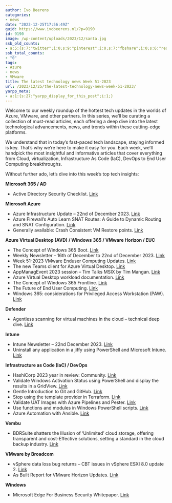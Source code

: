 ```yaml
---
author: Ivo Beerens
categories:
- news
date: "2023-12-25T17:56:49Z"
guid: https://www.ivobeerens.nl/?p=9190
id: 9190
image: /wp-content/uploads/2023/12/santa.jpg
ssb_old_counts:
- a:5:{s:7:"twitter";i:0;s:9:"pinterest";i:0;s:7:"fbshare";i:0;s:6:"reddit";i:0;s:6:"tumblr";N;}
ssb_total_counts:
- "0"
tags:
- Azure
- news
- VMware
title: The latest technology news Week 51-2023
url: /2023/12/25/the-latest-technology-news-week-51-2023/
yarpp_meta:
- a:1:{s:27:"yarpp_display_for_this_post";i:1;}
---
```


Welcome to our weekly roundup of the hottest tech updates in the worlds of Azure, VMware, and other partners. In this series, we’ll be curating a collection of must-read articles, each offering a deep dive into the latest technological advancements, news, and trends within these cutting-edge platforms.

We understand that in today’s fast-paced tech landscape, staying informed is key. That’s why we’re here to make it easy for you. Each week, we’ll handpick the most insightful and informative articles that cover everything from Cloud, virtualization, Infrastructure As Code (IaC), DevOps to End User Computing breakthroughs.

Without further ado, let’s dive into this week’s top tech insights:

**Microsoft 365 / AD**

- Active Directory Security Checklist. [Link](https://www.linkedin.com/feed/update/urn:li:activity:7144924168881340418/?updateEntityUrn=urn%3Ali%3Afs_updateV2%3A%28urn%3Ali%3Aactivity%3A7144924168881340418%2CFEED_DETAIL%2CEMPTY%2CDEFAULT%2Cfalse%29)

**Microsoft Azure**

- Azure Infrastructure Update – 22nd of December 2023. [Link](https://youtu.be/RoaMzaYP84U?si=pNTzRGV7_WG8NR2Q)
- Azure Firewall’s Auto Learn SNAT Routes: A Guide to Dynamic Routing and SNAT Configuration. [Link](https://techcommunity.microsoft.com/t5/azure-network-security-blog/azure-firewall-s-auto-learn-snat-routes-a-guide-to-dynamic/ba-p/4014744)
- Generally available: Crash Consistent VM Restore points. [Link](https://azure.microsoft.com/en-us/updates/generally-available-crash-consistent-vm-restore-points/)

**Azure Virtual Desktop (AVD) / Windows 365 / VMware Horizon / EUC**

- The Concept of Windows 365 Boot. [Link](https://blog.mindcore.dk/2023/12/the-concept-of-windows-365-boot/)
- Weekly Newsletter – 16th of December to 22nd of December 2023. [Link](https://w365community.com/weekly-newsletter-16th-of-december-to-22nd-of-december-2023)
- Week 51-2023 VMware Enduser Computing Updates. [Link](https://juliuslienemann.wordpress.com/2023/12/22/week-51-2023-vmware-enduser-computing-updates/)
- The new Teams client for Azure Virtual Desktop. [Link](https://cloudexperts.community/the-new-teams-client-for-azure-virtual-desktop/)
- AppManagEvent 2023 session – Tim Talks MSIX by Tim Mangan. [Link](https://youtu.be/N7S_5J94Ej8?si=1Q12XsLGl9fzZZ48)
- Azure Virtual Desktop workload documentation. [Link](https://learn.microsoft.com/en-us/azure/well-architected/azure-virtual-desktop/)
- The Concept of Windows 365 Frontline. [Link](https://blog.mindcore.dk/2023/12/the-concept-of-windows-365-frontline/)
- The Future of End User Computing. [Link](https://youtu.be/q5YyqSwcprk?si=qu7P9qmGGfQunuaH)
- Windows 365: considerations for Privileged Access Workstation (PAW). [Link](https://oceanleaf.ch/windows-365-paw/)

**Defender**

- Agentless scanning for virtual machines in the cloud – technical deep dive. [Link](https://techcommunity.microsoft.com/t5/microsoft-defender-for-cloud/agentless-scanning-for-virtual-machines-in-the-cloud-technical/ba-p/4012256)

**Intune**

- Intune Newsletter – 22nd December 2023. [Link](https://andrewstaylor.com/2023/12/22/intune-newsletter-22nd-december-2023/)
- Uninstall any application in a jiffy using PowerShell and Microsoft Intune. [Link](https://www.imab.dk/uninstall-any-application-in-a-jiffy-using-powershell-and-microsoft-intune/)

**Infrastructure as Code (IaC) / DevOps**

- HashiCorp 2023 year in review: Community. [Link](https://www.hashicorp.com/blog/hashicorp-2023-year-in-review-community)
- Validate Windows Activation Status using PowerShell and display the results in a GridView. [Link](https://everything-powershell.com/powershell-get-the-activation-status-of-all-server-in-a-list-and-show-it-in-a-grid/#)
- Gentle Introduction to Git and GitHub. [Link](https://lnkd.in/gFxGXcaa)
- Stop using the template provider in Terraform. [Link](https://www.youtube.com/shorts/G3idzmIPKEk)
- Validate UAT Images with Azure Pipelines and Pester. [Link](https://stealthpuppy.com/vdi-uat-testing-azure-pipelines/)
- Use functions and modules in Windows PowerShell scripts. [Link](https://learn.microsoft.com/en-us/training/modules/use-functions-modules-windows-powershell-scripts/)
- Azure Automation with Ansible. [Link](https://mycloudrevolution.com/en/2023/12/19/azure-automation-with-ansible/)

**Vembu**

- BDRSuite shatters the Illusion of ‘Unlimited’ cloud storage, offering transparent and cost-Effective solutions, setting a standard in the cloud backup industry. [Link](https://www.bdrsuite.com/blog/unraveling-the-myth-of-unlimited-cloud-storage-the-marketing-mirage-hidden-limitations-and-bdrsuites-transparent-approach/)

**VMware by Broadcom**

- vSphere data loss bug returns – CBT issues in vSphere ESXI 8.0 update 2. [Link](https://veducate.co.uk/vsphere-esxi-8-0u2-cbt-data-loss/)
- As Built Report for VMware Horizon Updates. [Link](https://childebrandt42.blog/2023/12/20/as-built-report-for-vmware-horizon-updates/)

**Windows**

- Microsoft Edge For Business Security Whitepaper. [Link](https://edgestatic.azureedge.net/shared/cms/pdfs/Microsoft_Edge_Security_Whitepaper_v2.pdf)
